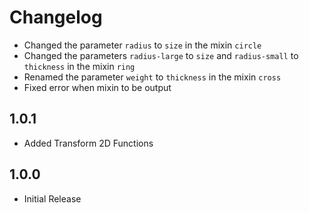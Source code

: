 # Changelog

* Changed the parameter `radius` to `size` in the mixin `circle`
* Changed the parameters `radius-large` to `size` and `radius-small` to `thickness` in the mixin `ring`
* Renamed the parameter `weight` to `thickness` in the mixin `cross`
* Fixed error when mixin to be output

## 1.0.1
* Added Transform 2D Functions

## 1.0.0
* Initial Release